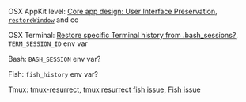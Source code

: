 OSX AppKit level:
[Core app design: User Interface Preservation](https://developer.apple.com/library/archive/documentation/General/Conceptual/MOSXAppProgrammingGuide/CoreAppDesign/CoreAppDesign.html#//apple_ref/doc/uid/TP40010543-CH3-SW10),
[`restoreWindow`](https://developer.apple.com/documentation/appkit/nswindowrestoration/1526251-restorewindow) and co

OSX Terminal:
[Restore specific Terminal history from .bash_sessions?](https://apple.stackexchange.com/questions/311548/restore-specific-terminal-history-from-bash-sessions),
`TERM_SESSION_ID` env var

Bash: `BASH_SESSION` env var?

Fish: `fish_history` env var?

Tmux: [tmux-resurrect](https://github.com/tmux-plugins/tmux-resurrect/), [tmux resurrect fish issue](https://github.com/tmux-plugins/tmux-resurrect/issues/217), [Fish issue](https://github.com/fish-shell/fish-shell/issues/4705)

